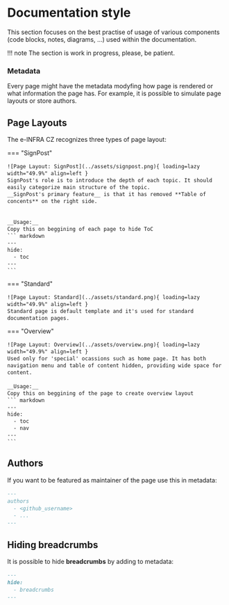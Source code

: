 # Documentation style

This section focuses on the best practise of usage of various components (code blocks, notes, diagrams, ...) used within the documentation.

!!! note
    The section is work in progress, please, be patient.

### Metadata

Every page might have the metadata modyfing how page is rendered or what information the page has.
For example, it is possible to simulate page layouts or store authors.  

## Page Layouts

The e-INFRA CZ recognizes three types of page layout:

=== "SignPost"

    ![Page Layout: SignPost](../assets/signpost.png){ loading=lazy width="49.9%" align=left }
    SignPost's role is to introduce the depth of each topic. It should easily categorize main structure of the topic.
    __SignPost's primary feature__ is that it has removed **Table of concents** on the right side.


    __Usage:__
    Copy this on beggining of each page to hide ToC
    ``` markdown 
    ---
    hide:
      - toc
    ---
    ```

=== "Standard"

    ![Page Layout: Standard](../assets/standard.png){ loading=lazy width="49.9%" align=left }   
    Standard page is default template and it's used for standard documentation pages.

=== "Overview"

    ![Page Layout: Overview](../assets/overview.png){ loading=lazy width="49.9%" align=left }   
    Used only for 'special' ocassions such as home page. It has both navigation menu and table of content hidden, providing wide space for content.

    __Usage:__
    Copy this on beggining of the page to create overview layout
    ``` markdown 
    ---
    hide:
      - toc
      - nav
    ---
    ```

## Authors

If you want to be featured as maintainer of the page use this in metadata:
``` markdown
---
authors
  - <github_username>
  - ...
---
```

## Hiding breadcrumbs

It is possible to hide __breadcrumbs__ by adding to metadata:
``` markdown
---
hide:
  - breadcrumbs
---
```